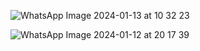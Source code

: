 ![WhatsApp Image 2024-01-13 at 10 32 23](https://github.com/flexGURU/Emission-Insight-NG/assets/88624924/6525c945-69ae-4cea-86f7-e4063396292c)


![WhatsApp Image 2024-01-12 at 20 17 39](https://github.com/flexGURU/Emission-Insight-NG/assets/88624924/1a172d67-0427-4274-904a-86694c326aa8)

